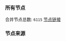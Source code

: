 ### 所有节点
合并节点总数: `6115`
[节点链接](https://github.com/rzhy1/33/raw/master/sub/sub_merge_base64.txt)

### 节点来源

